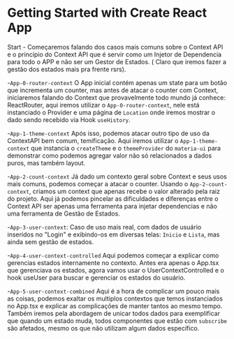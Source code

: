 # Getting Started with Create React App

Start - Começaremos falando dos casos mais comuns sobre o Context API e o princípio do Context API que é servir como um Injetor de Dependencia para todo o APP e não ser um Gestor de Estados. ( Claro que iremos fazer a gestão dos estados mais pra frente rsrs).

-`App-0-router-context` O App inicial contém apenas um state para um botão que incrementa um counter, mas antes de atacar o counter com Context, iniciaremos falando do Context que provavelmente todo mundo já conhece: ReactRouter, aqui iremos utilizar o `App-0-router-context`, nele está instanciado o Provider e uma página de `Location` onde iremos mostrar o dado sendo recebido via Hook `useHistory`.

-`App-1-theme-context` Após isso, podemos atacar outro tipo de uso da ContextAPI bem comum, temificação. Aqui iremos utilizar o `App-1-theme-context` que instancia o `createTheme` e o `themeProvider` do `materia-ui` para demonstrar como podemos agregar valor não só relacionados a dados puros, mas também layout.

-`App-2-count-context` Já dado um contexto geral sobre Context e seus usos mais comuns, podemos começar a atacar o counter. Usando o `App-2-count-context`, criamos um context que apenas recebe o valor alterado pela raiz do projeto. Aqui já podemos pincelar as dificuldades e diferenças entre o Context API ser apenas uma ferramenta para injetar dependencias e não uma ferramenta de Gestão de Estados.

-`App-3-user-context`: Caso de uso mais real, com dados de usuário inseridos no "Login" e exibindo-os em diversas telas: `Inicio` e `Lista`, mas ainda sem gestão de estados.

-`App-4-user-context-controlled` Aqui podemos começar a explicar como gerencias estados internamente no contexto. Antes era apenas o App.tsx que gerenciava os estados, agora vamos usar o UserContextControlled e o hook useUser para buscar e gerenciar os estados do usuário.

-`App-5-user-context-combined` Aqui é a hora de complicar um pouco mais as coisas, podemos exaltar os multiplos contextos que temos instanciados no App.tsx e explicar as complicações de manter tantos ao mesmo tempo. Também iremos pela abordagem de unicar todos dados para exemplificar que quando um estado muda, todos componentes que estão com `subscribe` são afetados, mesmo os que não utilizam algum dados específico.
